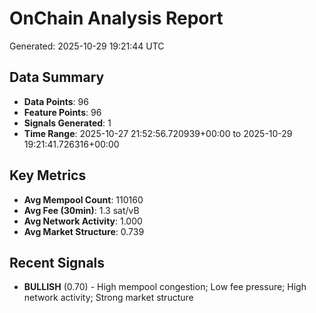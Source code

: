 # OnChain Analysis Report
Generated: 2025-10-29 19:21:44 UTC

## Data Summary
- **Data Points**: 96
- **Feature Points**: 96
- **Signals Generated**: 1
- **Time Range**: 2025-10-27 21:52:56.720939+00:00 to 2025-10-29 19:21:41.726316+00:00

## Key Metrics
- **Avg Mempool Count**: 110160
- **Avg Fee (30min)**: 1.3 sat/vB
- **Avg Network Activity**: 1.000
- **Avg Market Structure**: 0.739

## Recent Signals
- **BULLISH** (0.70) - High mempool congestion; Low fee pressure; High network activity; Strong market structure
